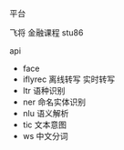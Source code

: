 平台

飞将
金融课程
stu86

api
- face 
- iflyrec 离线转写 实时转写
- ltr 语种识别
- ner 命名实体识别
- nlu 语义解析
- tic 文本意图
- ws 中文分词